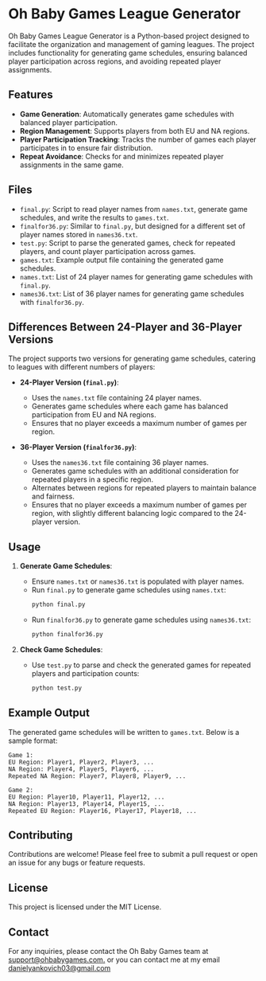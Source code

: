 # Oh Baby Games League Generator

Oh Baby Games League Generator is a Python-based project designed to facilitate the organization and management of gaming leagues. The project includes functionality for generating game schedules, ensuring balanced player participation across regions, and avoiding repeated player assignments.

## Features

- **Game Generation**: Automatically generates game schedules with balanced player participation.
- **Region Management**: Supports players from both EU and NA regions.
- **Player Participation Tracking**: Tracks the number of games each player participates in to ensure fair distribution.
- **Repeat Avoidance**: Checks for and minimizes repeated player assignments in the same game.

## Files

- `final.py`: Script to read player names from `names.txt`, generate game schedules, and write the results to `games.txt`.
- `finalfor36.py`: Similar to `final.py`, but designed for a different set of player names stored in `names36.txt`.
- `test.py`: Script to parse the generated games, check for repeated players, and count player participation across games.
- `games.txt`: Example output file containing the generated game schedules.
- `names.txt`: List of 24 player names for generating game schedules with `final.py`.
- `names36.txt`: List of 36 player names for generating game schedules with `finalfor36.py`.

## Differences Between 24-Player and 36-Player Versions

The project supports two versions for generating game schedules, catering to leagues with different numbers of players:

- **24-Player Version (`final.py`)**:
  - Uses the `names.txt` file containing 24 player names.
  - Generates game schedules where each game has balanced participation from EU and NA regions.
  - Ensures that no player exceeds a maximum number of games per region.

- **36-Player Version (`finalfor36.py`)**:
  - Uses the `names36.txt` file containing 36 player names.
  - Generates game schedules with an additional consideration for repeated players in a specific region.
  - Alternates between regions for repeated players to maintain balance and fairness.
  - Ensures that no player exceeds a maximum number of games per region, with slightly different balancing logic compared to the 24-player version.

## Usage

1. **Generate Game Schedules**:
    - Ensure `names.txt` or `names36.txt` is populated with player names.
    - Run `final.py` to generate game schedules using `names.txt`:
      ```sh
      python final.py
      ```
    - Run `finalfor36.py` to generate game schedules using `names36.txt`:
      ```sh
      python finalfor36.py
      ```

2. **Check Game Schedules**:
    - Use `test.py` to parse and check the generated games for repeated players and participation counts:
      ```sh
      python test.py
      ```

## Example Output

The generated game schedules will be written to `games.txt`. Below is a sample format:

```
Game 1:
EU Region: Player1, Player2, Player3, ...
NA Region: Player4, Player5, Player6, ...
Repeated NA Region: Player7, Player8, Player9, ...

Game 2:
EU Region: Player10, Player11, Player12, ...
NA Region: Player13, Player14, Player15, ...
Repeated EU Region: Player16, Player17, Player18, ...
```

## Contributing

Contributions are welcome! Please feel free to submit a pull request or open an issue for any bugs or feature requests.

## License

This project is licensed under the MIT License.

## Contact

For any inquiries, please contact the Oh Baby Games team at [support@ohbabygames.com.](https://ohbabygames.com/support) or you can contact me at my email danielyankovich03@gmail.com
